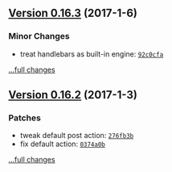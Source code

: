 ## [Version 0.16.3](https://github.com/egoist/sao/releases/tag/v0.16.3) (2017-1-6)

### Minor Changes

- treat handlebars as built-in engine: [`92c0cfa`](https://github.com/egoist/sao/commit/92c0cfa)

[...full changes](https://github.com/egoist/sao/compare/v0.16.2...v0.16.3)

## [Version 0.16.2](https://github.com/egoist/sao/releases/tag/v0.16.2) (2017-1-3)

### Patches

- tweak default post action: [`276fb3b`](https://github.com/egoist/sao/commit/276fb3b)
- fix default action: [`0374a0b`](https://github.com/egoist/sao/commit/0374a0b)

[...full changes](https://github.com/egoist/sao/compare/v0.16.1...v0.16.2)

